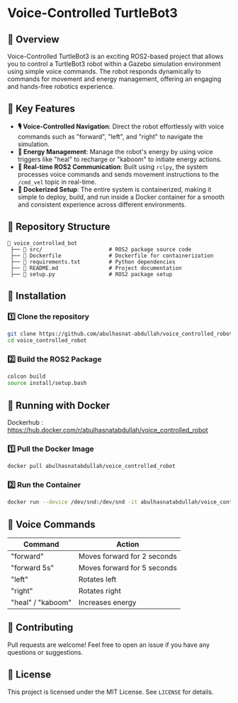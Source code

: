 # Voice-Controlled TurtleBot3

## 🌟 Overview
Voice-Controlled TurtleBot3 is an exciting ROS2-based project that allows you to control a TurtleBot3 robot within a Gazebo simulation environment using simple voice commands. The robot responds dynamically to commands for movement and energy management, offering an engaging and hands-free robotics experience.

## 🚀 Key Features
- **🎙️ Voice-Controlled Navigation**: Direct the robot effortlessly with voice commands such as "forward", "left", and "right" to navigate the simulation.
- **🔋 Energy Management**: Manage the robot's energy by using voice triggers like "heal" to recharge or "kaboom" to initiate energy actions.
- **📡 Real-time ROS2 Communication**: Built using `rclpy`, the system processes voice commands and sends movement instructions to the `/cmd_vel` topic in real-time.
- **🐳 Dockerized Setup**: The entire system is containerized, making it simple to deploy, build, and run inside a Docker container for a smooth and consistent experience across different environments.

## 📁 Repository Structure
```
📂 voice_controlled_bot
 ├── 📂 src/                     # ROS2 package source code
 ├── 📄 Dockerfile               # Dockerfile for containerization
 ├── 📄 requirements.txt         # Python dependencies
 ├── 📄 README.md                # Project documentation
 ├── 📄 setup.py                 # ROS2 package setup
```

## 🔧 Installation
### **1️⃣ Clone the repository**
```bash
git clone https://github.com/abulhasnat-abdullah/voice_controlled_robot.git
cd voice_controlled_robot
```
### **2️⃣ Build the ROS2 Package**
```bash
colcon build
source install/setup.bash
```

## 🐳 Running with Docker

Dockerhub : https://hub.docker.com/r/abulhasnatabdullah/voice_controlled_robot

### **1️⃣ Pull the Docker Image**
```bash
docker pull abulhasnatabdullah/voice_controlled_robot
```
### **2️⃣ Run the Container**
```bash
docker run --device /dev/snd:/dev/snd -it abulhasnatabdullah/voice_controlled_robot
```

## 🎤 Voice Commands
| Command      | Action |
|-------------|--------|
| "forward"    | Moves forward for 2 seconds |
| "forward 5s" | Moves forward for 5 seconds |
| "left"       | Rotates left |
| "right"      | Rotates right |
| "heal" / "kaboom" | Increases energy |

## 🤝 Contributing
Pull requests are welcome! Feel free to open an issue if you have any questions or suggestions.

## 📜 License
This project is licensed under the MIT License. See `LICENSE` for details.
